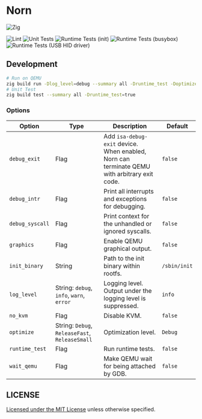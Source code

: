 # Norn

![Zig](https://shields.io/badge/Zig-v0%2E14%2E1-blue?logo=zig&color=F7A41D&style=for-the-badge)

![Lint](https://github.com/smallkirby/norn/actions/workflows/lint.yml/badge.svg)
![Unit Tests](https://github.com/smallkirby/norn/actions/workflows/unittest.yml/badge.svg)
![Runtime Tests (init)](https://github.com/smallkirby/norn/actions/workflows/runtimetest-testinit.yml/badge.svg)
![Runtime Tests (busybox)](https://github.com/smallkirby/norn/actions/workflows/runtimetest-busybox.yml/badge.svg)
![Runtime Tests (USB HID driver)](https://github.com/smallkirby/norn/actions/workflows/runtimetest-hid.yml/badge.svg)

## Development

```bash
# Run on QEMU
zig build run -Dlog_level=debug --summary all -Druntime_test -Doptimize=Debug
# Unit Test
zig build test --summary all -Druntime_test=true
```

### Options

| Option | Type | Description | Default |
|---|---|---|---|
| `debug_exit` | Flag | Add `isa-debug-exit` device. When enabled, Norn can terminate QEMU with arbitrary exit code. | `false` |
| `debug_intr` | Flag | Print all interrupts and exceptions for debugging. | `false` |
| `debug_syscall` | Flag | Print context for the unhandled or ignored syscalls. | `false` |
| `graphics` | Flag | Enable QEMU graphical output. | `false` |
| `init_binary` | String | Path to the init binary within rootfs. | `/sbin/init` |
| `log_level` | String: `debug`, `info`, `warn`, `error` | Logging level. Output under the logging level is suppressed. | `info` |
| `no_kvm` | Flag | Disable KVM. | `false` |
| `optimize` | String: `Debug`, `ReleaseFast`, `ReleaseSmall` | Optimization level. | `Debug` |
| `runtime_test` | Flag | Run runtime tests. | `false` |
| `wait_qemu` | Flag | Make QEMU wait for being attached by GDB. | `false` |

## LICENSE

[Licensed under the MIT License](LICENSE) unless otherwise specified.
